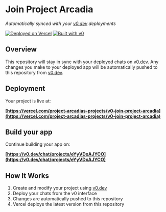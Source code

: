 # Join Project Arcadia

*Automatically synced with your [v0.dev](https://v0.dev) deployments*

[![Deployed on Vercel](https://img.shields.io/badge/Deployed%20on-Vercel-black?style=for-the-badge&logo=vercel)](https://vercel.com/project-arcadias-projects/v0-join-project-arcadia)
[![Built with v0](https://img.shields.io/badge/Built%20with-v0.dev-black?style=for-the-badge)](https://v0.dev/chat/projects/eYyVDxAJYCO)

## Overview

This repository will stay in sync with your deployed chats on [v0.dev](https://v0.dev).
Any changes you make to your deployed app will be automatically pushed to this repository from [v0.dev](https://v0.dev).

## Deployment

Your project is live at:

**[https://vercel.com/project-arcadias-projects/v0-join-project-arcadia](https://vercel.com/project-arcadias-projects/v0-join-project-arcadia)**

## Build your app

Continue building your app on:

**[https://v0.dev/chat/projects/eYyVDxAJYCO](https://v0.dev/chat/projects/eYyVDxAJYCO)**

## How It Works

1. Create and modify your project using [v0.dev](https://v0.dev)
2. Deploy your chats from the v0 interface
3. Changes are automatically pushed to this repository
4. Vercel deploys the latest version from this repository
